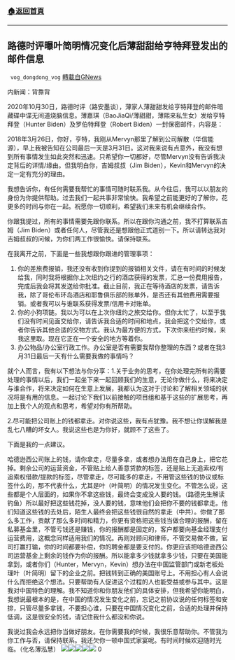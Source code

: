 ###  [:house:返回首頁](https://github.com/ourhimalayas/txt)
---

## 路德时评曝叶简明情况变化后薄甜甜给亨特拜登发出的邮件信息
` vog_dongdong_vog` [轉載自GNews](https://gnews.org/zh-hans/505438/)

内新闻：背靠背

2020年10月30日，路德时评（路安墨谈），薄家人薄甜甜发给亨特拜登的邮件暗藏碟中谍无间道烧脑信息。薄嘉琪（BaoJiaQi/薄甜甜，薄熙来私生女）发给亨特拜登（Hunter Biden）及罗伯特拜登（Robert Biden）一封保密邮件，内容是：

2018年3月26日，你好，亨特，我刚从Mervyn那里了解到公司解散（华信能源），早上我被告知在公司最后一天是3月31日。这对我来说有点意外，我没有想到所有事情发生如此突然和迅速。只希望你一切都好，尽管Mervyn没有告诉我决定背后的详情/缘由。但我明白你，吉姆叔叔（Jim Biden），Kevin和Mervyn的决定一定有充分的理由。

我想告诉你，有任何需要我帮忙的事情可随时联系我。从今往后，我可以以朋友的身份为你提供帮助。过去我们一起共事非常愉快。我希望之前能更好的了解你，花更多的时间与你在一起。祝愿你一切顺利，希望我们未来有机会继续合作。

你跟我提过，所有的事情需要先跟你联系。所以在跟你沟通之前，我不打算联系吉姆（Jim Biden）或者任何人，尽管我还是想跟他正式道别一下。所以请转达我对吉姆叔叔的问候，为你们两工作很愉快。请保持联系。

在我离开之前，下面是一些我想跟你跟进的管理事项：

1. 你的差旅费报销，我还没有收到你提到的报销相关文件，请在有时间的时候发给我，同时我将根据你上次纽约之行的酒店获得的发票，汇总一份费用报告，完成后我会将其发送给你批准。截止目前，我正在等待酒店的发票，请告诉我，除了哥伦布环岛酒店和耶鲁俱乐部的账单外，是否还有其他费用需要报销。或者我可以与谁联系获得发票/信用卡对账单。
2. 你的小狗项链。我以为可以在上次你纽约之旅交给你。但你太忙了，以至于我们没有时间见面交给你，请告诉我合适的时间和地点，我会把这个交给你，或者你告诉其他合适的交物方式。我认为最方便的方式，下次你来纽约时候，来我这里取。现在它正在一个安全的地方等着你。
3. 办公物品/办公室行政工作。办公室是否有需要我帮你整理的东西？或者在我3月31日最后一天有什么需要我做的事情吗？


就个人而言，我有以下想法与你分享：1.关于业务的思考，在你处理完所有的需要处理的事情以后，我们一起坐下来一起回顾我们的生意，无论你做什么，将来决定与谁合作，将来决定如何在生意上发展，我都认为这对于讨论和了解相关领域的状况将是有用的信息。一起讨论下我们以前接触的项目组和基于这些的扩展思考，再加上我个人的观点和思考，希望对你有所帮助。

2.尽可能把公司账上的钱都拿走。对你说这些，我有点犹豫。我不想让你误解我是乱七八糟的坏女人。我说这些也是为你好，就顾不了这些了。

下面是我的一点建议。

哈德逊西公司账上的钱，请你拿走，尽量多拿，或者想办法用在自己身上，把它花掉。剩余公司的运营资金，不管贴上给人善意贷款的标签，还是贴上无追索权/有追索权借款/提款的标签，尽管拿走，尽可能多的拿走，不用管这些钱的协议或标签什么的，那不代表什么，尤其是叶（叶简明）的情况发生变化。不管怎么说，这些都是个人层面的，如果你不拿这些钱，最终会变成没人要的钱。（路德先生解读钓鱼）所以最好把这些钱花掉，没人要的钱，意味他们会把你不要的钱都拿走。他们知道这些钱的去处后，陌生人最终会把这些钱很自然的拿走（中共）。你做了那么多工作，贡献了那么多时间和精力，你更有资格把这些钱当做合理的报酬，留在私募基金里，不管亏钱还是赚钱，你的报酬都是固定的，客户都要向基金经理支付运营费用，这概念同样适用我们的情况。再则对顾问和律师，不管交易做不做，官司打赢打输，你的时间都要补偿，你的聘金都是要支付的。你更应该把哈德逊西公司运营基金上剩余的钱作为你的报酬。所以能拿多少钱就拿多少钱，只要在美国能拿到，或者你们（Hunter，Mervyn，Kevin）想办法在中国监管部门或新老板处理叶（叶简明）留下的企业之前。把钱转到正确的美国账号上。不用担心有人会说什么而拒绝这个想法。只要帮助有人促进这个过程的人也能受益或参与其中。这是我对中国特色的理解。我不知道你和你朋友他们的具体安排，但我希望你能明白，我想说最根本的是，在中国的情况发生变化之前，忘记之前协议说的任何标签和安排，只管尽量多拿钱，不要担心谁，只要在中国情况变化之前，合适的处理并保持低调，这是很安全的钱，请记住我什么都没和你说。

我说过我会永远把你当做好朋友。在你需要我的时候，我很乐意帮助你。不管我为你工作与否，请保持联系。我还欠你一顿中国式家宴呢。有时间时候欢迎随时光临。（化名薄泓慧）
![]()![](https://gnews-media-offload.s3.amazonaws.com/wp-content/uploads/2020/10/30131746/1-1-14.jpg)![]()![](https://gnews-media-offload.s3.amazonaws.com/wp-content/uploads/2020/10/30131809/1-2-8.jpg)![]()![](https://gnews-media-offload.s3.amazonaws.com/wp-content/uploads/2020/10/30131814/1-3-5.jpg)![]()![](https://gnews-media-offload.s3.amazonaws.com/wp-content/uploads/2020/10/30131825/1-4-1.jpg)![]()![](https://gnews-media-offload.s3.amazonaws.com/wp-content/uploads/2020/10/30131843/1-5-1.jpg)
0
